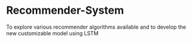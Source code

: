 # Recommender-System
To explore various recommender algorithms available and to develop the new customizable model using LSTM
